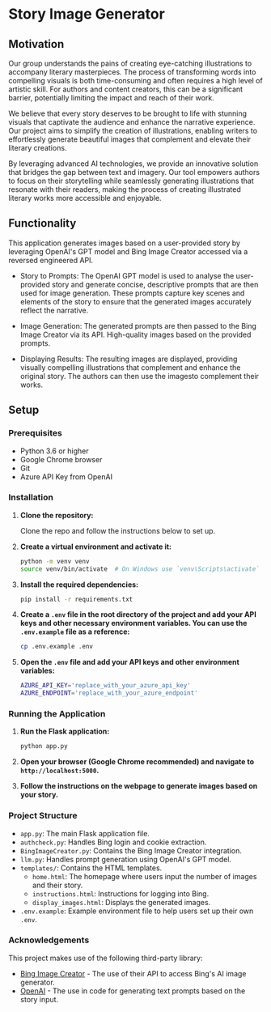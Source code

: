 # Story Image Generator

## Motivation
Our group understands the pains of creating eye-catching illustrations to accompany literary masterpieces. The process of transforming words into compelling visuals is both time-consuming and often requires a high level of artistic skill. For authors and content creators, this can be a significant barrier, potentially limiting the impact and reach of their work.

We believe that every story deserves to be brought to life with stunning visuals that captivate the audience and enhance the narrative experience. Our project aims to simplify the creation of illustrations, enabling writers to effortlessly generate beautiful images that complement and elevate their literary creations.

By leveraging advanced AI technologies, we provide an innovative solution that bridges the gap between text and imagery. Our tool empowers authors to focus on their storytelling while seamlessly generating illustrations that resonate with their readers, making the process of creating illustrated literary works more accessible and enjoyable.

## Functionality
This application generates images based on a user-provided story by leveraging OpenAI's GPT model and Bing Image Creator accessed via a reversed engineered API.

- Story to Prompts: The OpenAI GPT model is used to analyse the user-provided story and generate concise, descriptive prompts that are then used for image generation. These prompts capture key scenes and elements of the story to ensure that the generated images accurately reflect the narrative.

- Image Generation: The generated prompts are then passed to the Bing Image Creator via its API. High-quality images based on the provided prompts.

- Displaying Results: The resulting images are displayed, providing visually compelling illustrations that complement and enhance the original story. The authors can then use the imagesto complement their works.

## Setup

### Prerequisites

- Python 3.6 or higher
- Google Chrome browser
- Git
- Azure API Key from OpenAI

### Installation

1. **Clone the repository:**

    Clone the repo and follow the instructions below to set up.

2. **Create a virtual environment and activate it:**

    ```bash
    python -m venv venv
    source venv/bin/activate  # On Windows use `venv\Scripts\activate`
    ```

3. **Install the required dependencies:**

    ```bash
    pip install -r requirements.txt
    ```

4. **Create a `.env` file in the root directory of the project and add your API keys and other necessary environment variables. You can use the `.env.example` file as a reference:**

    ```bash
    cp .env.example .env
    ```

5. **Open the `.env` file and add your API keys and other environment variables:**

    ```bash
    AZURE_API_KEY='replace_with_your_azure_api_key'
    AZURE_ENDPOINT='replace_with_your_azure_endpoint'
    ```

### Running the Application

1. **Run the Flask application:**

    ```bash
    python app.py
    ```

2. **Open your browser (Google Chrome recommended) and navigate to `http://localhost:5000`.**

3. **Follow the instructions on the webpage to generate images based on your story.**

### Project Structure

- `app.py`: The main Flask application file.
- `authcheck.py`: Handles Bing login and cookie extraction.
- `BingImageCreator.py`: Contains the Bing Image Creator integration.
- `llm.py`: Handles prompt generation using OpenAI's GPT model.
- `templates/`: Contains the HTML templates.
  - `home.html`: The homepage where users input the number of images and their story.
  - `instructions.html`: Instructions for logging into Bing.
  - `display_images.html`: Displays the generated images.
- `.env.example`: Example environment file to help users set up their own `.env`.

### Acknowledgements
This project makes use of the following third-party library:
- [Bing Image Creator](https://github.com/acheong08/BingImageCreator) - The use of their API to access Bing's AI image generator.
- [OpenAI](https://www.openai.com) - The use in code for generating text prompts based on the story input.
